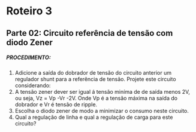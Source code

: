 # Roteiro 3

## Parte 02: Circuito referência de tensão com diodo Zener

##### PROCEDIMENTO:

1. Adicione a saída do dobrador de tensão do circuito anterior um regulador shunt para a referência de tensão.
Projete este circuito considerando:
2. A tensão zener dever ser igual á tensão miníma de de saída menos 2V, ou seja, Vz = Vp -Vr -2V. Onde Vp é a tensão máxima na saída do dobrador e Vr é tensão de ripple.
3. Escolha o diodo zener de modo a minimizar o consumo neste circuito.
4. Qual a regulação de linha e qual a regulação de carga para este circuito?
